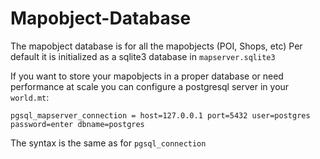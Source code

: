 
# Mapobject-Database

The mapobject database is for all the mapobjects (POI, Shops, etc)
Per default it is initialized as a sqlite3 database in `mapserver.sqlite3`

If you want to store your mapobjects in a proper database or need performance at
scale you can configure a postgresql server in your `world.mt`:

```
pgsql_mapserver_connection = host=127.0.0.1 port=5432 user=postgres password=enter dbname=postgres
```

The syntax is the same as for `pgsql_connection`
